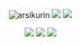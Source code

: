 <!-- ### Hi there 👋 -->
<p align="center">
  <img 
       src="https://github-readme-stats.vercel.app/api?username=arsikurin&show_icons=true&theme=darcula&count_private=true&hide_border=true&bg_color=00000000&hide=issues" alt="arsikurin" />
  <img src="https://github-readme-stats.vercel.app/api/top-langs/?username=arsikurin&layout=compact&theme=darcula&hide_border=true&bg_color=00000000&langs_count=20" />
<!--   &hide=jupyter%20notebook,tex,css,php -->
    <img src ="https://github-readme-streak-stats.herokuapp.com?user=arsikurin&theme=darcula&hide_border=true&background=FFFFFF00">

</p>

<p align="center">
  <img 
       src ="https://github-readme-stats.vercel.app/api?username=aveek-saha&show_icons=true&count_private=true&theme=darcula&hide_border=true&hide=issues,contribs&bg_color=00000000">
  <img src ="https://github-readme-stats.vercel.app/api/top-langs/?username=aveek-saha&layout=compact&hide_border=true&theme=darcula&bg_color=00000000&langs_count=6&hide=jupyter%20notebook,tex,css,php">
  <img src ="https://github-readme-streak-stats.herokuapp.com?user=aveek-saha&theme=darcula&hide_border=true&background=FFFFFF00">
  <br>
  <br>
</p>

